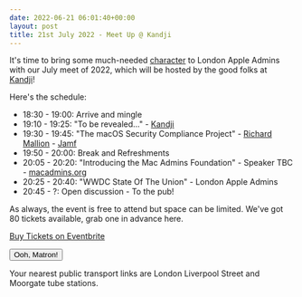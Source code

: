 ```yaml
---
date: 2022-06-21 06:01:40+00:00
layout: post
title: 21st July 2022 - Meet Up @ Kandji
---
```


It's time to bring some much-needed [character](https://en.wikipedia.org/wiki/Kanji) to London Apple Admins with our July meet of 2022, which will be hosted by the good folks at [Kandji](https://www.kandji.io)!

Here's the schedule:

* 18:30 - 19:00: Arrive and mingle
* 19:10 - 19:25: "To be revealed..." - [Kandji](https://www.kandji.io)
* 19:30 - 19:45: "The macOS Security Compliance Project" - [Richard Mallion](https://www.linkedin.com/in/richardmallion) - [Jamf](https://www.jamf.com/)
* 19:50 - 20:00: Break and Refreshments
* 20:05 - 20:20: "Introducing the Mac Admins Foundation" - Speaker TBC - [macadmins.org](https://www.macadmins.org/)
* 20:25 - 20:40: "WWDC State Of The Union" - London Apple Admins
* 20:45 - ?: Open discussion - To the pub!

As always, the event is free to attend but space can be limited. We've got 80 tickets available, grab one in advance here.

<!-- Noscript content for added SEO -->
<noscript><a href="https://www.eventbrite.com/e/21st-july-2022-meet-up-kandji-tickets-371184451687" rel="noopener noreferrer" target="_blank">Buy Tickets on Eventbrite</a></noscript>
<!-- You can customise this button any way you like -->
<button id="eventbrite-widget-modal-trigger-371184451687" type="button">Ooh, Matron!</button>

<script src="https://www.eventbrite.co.uk/static/widgets/eb_widgets.js"></script>

<script type="text/javascript">
    var exampleCallback = function() {
        console.log('Order complete!');
    };

    window.EBWidgets.createWidget({
        widgetType: 'checkout',
        eventId: '371184451687',
        modal: true,
        modalTriggerElementId: 'eventbrite-widget-modal-trigger-371184451687',
        onOrderComplete: exampleCallback
    });
</script>

Your nearest public transport links are London Liverpool Street and Moorgate tube stations.
